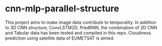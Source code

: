 # cnn-mlp-parallel-structure

This project aims to make image data contribute to temporality. In addition to 3D CNN structure, ConvLSTM2D, PredRNN, the combination of 2D CNN and Tabular data has been tested and compiled in this repo. Cloudiness prediction using satellite data of EUMETSAT is aimed.
